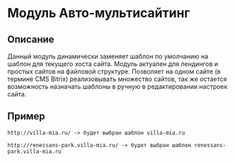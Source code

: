 ﻿
# Модуль Авто-мультисайтинг

## Описание

Данный модуль динамически заменяет шаблон по умолчанию на шаблон для текущего хоста сайта. Модуль актуален для лендингов и простых сайтов на файловой структуре. Позволяет на одном сайте (в термине CMS Bitrix) реализовывать множество сайтов, так же остается возможность назначать шаблоны в ручную в редактировании настроек сайта.

## Пример

    http://villa-mia.ru/ -> будет выбран шаблон villa-mia.ru

    http://renessans-park.villa-mia.ru/ -> будет выбран шаблон renessans-park.villa-mia.ru


